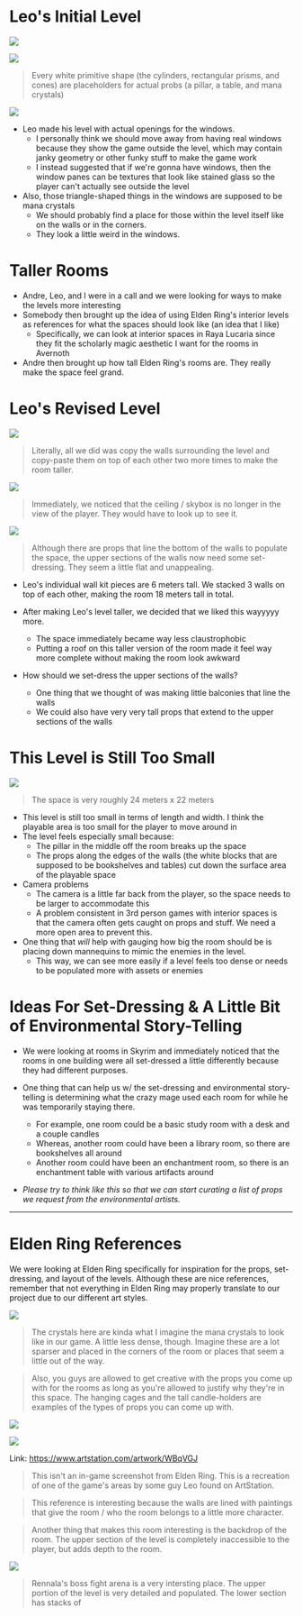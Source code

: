 
# Leo's Initial Level

![](<../../../../_Meta/Attachments/Pasted image 20250522151047.png>)

![](<../../../../_Meta/Attachments/Pasted image 20250522151156.png>)

> Every white primitive shape (the cylinders, rectangular prisms, and cones) are placeholders for actual probs (a pillar, a table, and mana crystals)

![](<../../../../_Meta/Attachments/Pasted image 20250522151216.png>)

- Leo made his level with actual openings for the windows.
	- I personally think we should move away from having real windows because they show the game outside the level, which may contain janky geometry or other funky stuff to make the game work
	- I instead suggested that if we're gonna have windows, then the window panes can be textures that look like stained glass so the player can't actually see outside the level
- Also, those triangle-shaped things in the windows are supposed to be mana crystals
	- We should probably find a place for those within the level itself like on the walls or in the corners.
	- They look a little weird in the windows.
# Taller Rooms

- Andre, Leo, and I were in a call and we were looking for ways to make the levels more interesting
- Somebody then brought up the idea of using Elden Ring's interior levels as references for what the spaces should look like (an idea that I like)
	- Specifically, we can look at interior spaces in Raya Lucaria since they fit the scholarly magic aesthetic I want for the rooms in Avernoth
- Andre then brought up how tall Elden Ring's rooms are. They really make the space feel grand.

# Leo's Revised Level

![](<../../../../_Meta/Attachments/Pasted image 20250522151302.png>)

> Literally, all we did was copy the walls surrounding the level and copy-paste them on top of each other two more times to make the room taller.

![](<../../../../_Meta/Attachments/Pasted image 20250522151433.png>)

> Immediately, we noticed that the ceiling / skybox is no longer in the view of the player. They would have to look up to see it.

![](<../../../../_Meta/Attachments/Pasted image 20250522151446.png>)

> Although there are props that line the bottom of the walls to populate the space, the upper sections of the walls now need some set-dressing. They seem a little flat and unappealing.

- Leo's individual wall kit pieces are 6 meters tall. We stacked 3 walls on top of each other, making the room 18 meters tall in total.
- After making Leo's level taller, we decided that we liked this wayyyyy more.
	- The space immediately became way less claustrophobic
	- Putting a roof on this taller version of the room made it feel way more complete without making the room look awkward

- How should we set-dress the upper sections of the walls?
	- One thing that we thought of was making little balconies that line the walls
	- We could also have very very tall props that extend to the upper sections of the walls

# This Level is Still Too Small

![](<../../../../_Meta/Attachments/Pasted image 20250522155740.png>)

> The space is very roughly 24 meters x 22 meters

- This level is still too small in terms of length and width. I think the playable area is too small for the player to move around in
- The level feels especially small because:
	- The pillar in the middle off the room breaks up the space
	- The props along the edges of the walls (the white blocks that are supposed to be bookshelves and tables) cut down the surface area of the playable space
- Camera problems
	- The camera is a little far back from the player, so the space needs to be larger to accommodate this
	- A problem consistent in 3rd person games with interior spaces is that the camera often gets caught on props and stuff. We need a more open area to prevent this.
- One thing that *will* help with gauging how big the room should be is placing down mannequins to mimic the enemies in the level.
	- This way, we can see more easily if a level feels too dense or needs to be populated more with assets or enemies

# Ideas For Set-Dressing & A Little Bit of Environmental Story-Telling
- We were looking at rooms in Skyrim and immediately noticed that the rooms in one building were all set-dressed a little differently because they had different purposes.
- One thing that can help us w/ the set-dressing and environmental story-telling is determining what the crazy mage used each room for while he was temporarily staying there.
	- For example, one room could be a basic study room with a desk and a couple candles
	- Whereas, another room could have been a library room, so there are bookshelves all around
	- Another room could have been an enchantment room, so there is an enchantment table with various artifacts around

- *Please try to think like this so that we can start curating a list of props we request from the environmental artists.*

----
# Elden Ring References

We were looking at Elden Ring specifically for inspiration for the props, set-dressing, and layout of the levels. Although these are nice references, remember that not everything in Elden Ring may properly translate to our project due to our different art styles.

![](<../../../../_Meta/Attachments/Pasted image 20250522033234.png>)

> The crystals here are kinda what I imagine the mana crystals to look like in our game. A little less dense, though. Imagine these are a lot sparser and placed in the corners of the room or places that seem a little out of the way.

> Also, you guys are allowed to get creative with the props you come up with for the rooms as long as you're allowed to justify why they're in this space. The hanging cages and the tall candle-holders are examples of the types of props you can come up with.

![](<../../../../_Meta/Attachments/Pasted image 20250522033246.png>)

![](<../../../../_Meta/Attachments/Pasted image 20250522033250.png>)

Link: <https://www.artstation.com/artwork/WBqVGJ>

> This isn't an in-game screenshot from Elden Ring. This is a recreation of one of the game's areas by some guy Leo found on ArtStation.

> This reference is interesting because the walls are lined with paintings that give the room / who the room belongs to a little more character.

> Another thing that makes this room interesting is the backdrop of the room. The upper section of the level is completely inaccessible to the player, but adds depth to the room.


![](<../../../../_Meta/Attachments/Pasted image 20250522033334.png>)

> Rennala's boss fight arena is a very intersting place. The upper portion of the level is very detailed and populated. The lower section has stacks of 
